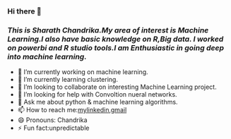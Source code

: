### Hi there 👋
### ***This is Sharath Chandrika.My area of interest is Machine Learning.I also have basic knowledge on R,Big data. I worked on powerbi and R studio tools.I am Enthusiastic in going deep into machine learning.*** ###
- 🔭 I’m currently working on machine learning.
- 🌱 I’m currently learning clustering.
- 👯 I’m looking to collaborate on interesting Machine Learning project.
- 🤔 I’m looking for help with Convoltion nueral networks.
- 💬 Ask me about python & machine learning algorithms.
- 📫 How to reach me:[mylinkedin](https://www.linkedin.com/in/sharath-chandrika-avvaru-715421160/),[gmail](aschandrika123@gmail.com)
- 😄 Pronouns: Chandrika
- ⚡ Fun fact:unpredictable

